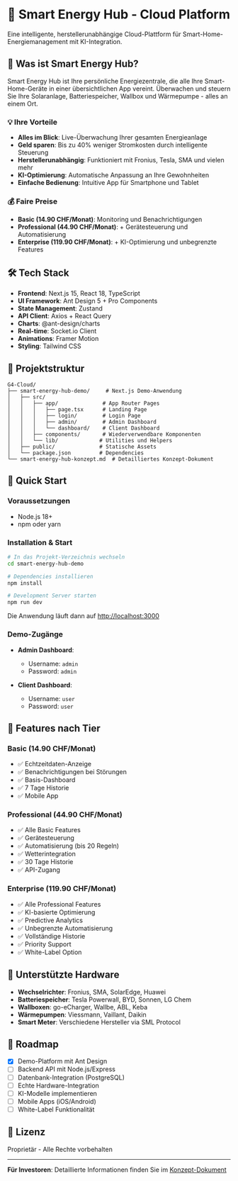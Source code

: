 # 🌟 Smart Energy Hub - Cloud Platform

Eine intelligente, herstellerunabhängige Cloud-Plattform für Smart-Home-Energiemanagement mit KI-Integration.

## 🚀 Was ist Smart Energy Hub?

Smart Energy Hub ist Ihre persönliche Energiezentrale, die alle Ihre Smart-Home-Geräte in einer übersichtlichen App vereint. Überwachen und steuern Sie Ihre Solaranlage, Batteriespeicher, Wallbox und Wärmepumpe - alles an einem Ort.

### 💡 Ihre Vorteile
- **Alles im Blick**: Live-Überwachung Ihrer gesamten Energieanlage
- **Geld sparen**: Bis zu 40% weniger Stromkosten durch intelligente Steuerung
- **Herstellerunabhängig**: Funktioniert mit Fronius, Tesla, SMA und vielen mehr
- **KI-Optimierung**: Automatische Anpassung an Ihre Gewohnheiten
- **Einfache Bedienung**: Intuitive App für Smartphone und Tablet

### 💰 Faire Preise
- **Basic (14.90 CHF/Monat)**: Monitoring und Benachrichtigungen
- **Professional (44.90 CHF/Monat)**: + Gerätesteuerung und Automatisierung
- **Enterprise (119.90 CHF/Monat)**: + KI-Optimierung und unbegrenzte Features

## 🛠️ Tech Stack

- **Frontend**: Next.js 15, React 18, TypeScript
- **UI Framework**: Ant Design 5 + Pro Components
- **State Management**: Zustand
- **API Client**: Axios + React Query
- **Charts**: @ant-design/charts
- **Real-time**: Socket.io Client
- **Animations**: Framer Motion
- **Styling**: Tailwind CSS

## 📁 Projektstruktur

```
G4-Cloud/
├── smart-energy-hub-demo/     # Next.js Demo-Anwendung
│   ├── src/
│   │   ├── app/              # App Router Pages
│   │   │   ├── page.tsx      # Landing Page
│   │   │   ├── login/        # Login Page
│   │   │   ├── admin/        # Admin Dashboard
│   │   │   └── dashboard/    # Client Dashboard
│   │   ├── components/       # Wiederverwendbare Komponenten
│   │   └── lib/             # Utilities und Helpers
│   ├── public/              # Statische Assets
│   └── package.json         # Dependencies
└── smart-energy-hub-konzept.md  # Detailliertes Konzept-Dokument
```

## 🚀 Quick Start

### Voraussetzungen
- Node.js 18+ 
- npm oder yarn

### Installation & Start

```bash
# In das Projekt-Verzeichnis wechseln
cd smart-energy-hub-demo

# Dependencies installieren
npm install

# Development Server starten
npm run dev
```

Die Anwendung läuft dann auf [http://localhost:3000](http://localhost:3000)

### Demo-Zugänge

- **Admin Dashboard**: 
  - Username: `admin`
  - Password: `admin`
  
- **Client Dashboard**: 
  - Username: `user`
  - Password: `user`

## 📱 Features nach Tier

### Basic (14.90 CHF/Monat)
- ✅ Echtzeitdaten-Anzeige
- ✅ Benachrichtigungen bei Störungen
- ✅ Basis-Dashboard
- ✅ 7 Tage Historie
- ✅ Mobile App

### Professional (44.90 CHF/Monat)
- ✅ Alle Basic Features
- ✅ Gerätesteuerung
- ✅ Automatisierung (bis 20 Regeln)
- ✅ Wetterintegration
- ✅ 30 Tage Historie
- ✅ API-Zugang

### Enterprise (119.90 CHF/Monat)
- ✅ Alle Professional Features
- ✅ KI-basierte Optimierung
- ✅ Predictive Analytics
- ✅ Unbegrenzte Automatisierung
- ✅ Vollständige Historie
- ✅ Priority Support
- ✅ White-Label Option

## 🔧 Unterstützte Hardware

- **Wechselrichter**: Fronius, SMA, SolarEdge, Huawei
- **Batteriespeicher**: Tesla Powerwall, BYD, Sonnen, LG Chem
- **Wallboxen**: go-eCharger, Wallbe, ABL, Keba
- **Wärmepumpen**: Viessmann, Vaillant, Daikin
- **Smart Meter**: Verschiedene Hersteller via SML Protocol

## 🎯 Roadmap

- [x] Demo-Platform mit Ant Design
- [ ] Backend API mit Node.js/Express
- [ ] Datenbank-Integration (PostgreSQL)
- [ ] Echte Hardware-Integration
- [ ] KI-Modelle implementieren
- [ ] Mobile Apps (iOS/Android)
- [ ] White-Label Funktionalität

## 📄 Lizenz

Proprietär - Alle Rechte vorbehalten

---

**Für Investoren**: Detaillierte Informationen finden Sie im [Konzept-Dokument](./smart-energy-hub-konzept.md)